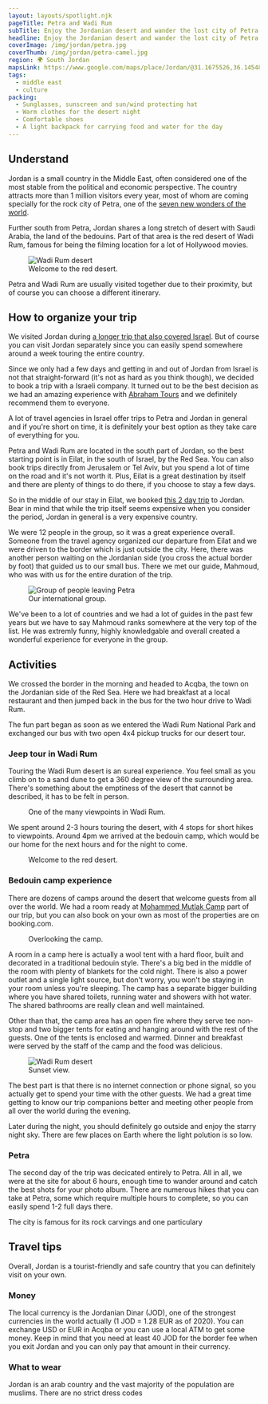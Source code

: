 ```yaml
---
layout: layouts/spotlight.njk
pageTitle: Petra and Wadi Rum
subTitle: Enjoy the Jordanian desert and wander the lost city of Petra
headline: Enjoy the Jordanian desert and wander the lost city of Petra
coverImage: /img/jordan/petra.jpg
coverThumb: /img/jordan/petra-camel.jpg
region: 🌍 South Jordan
mapsLink: https://www.google.com/maps/place/Jordan/@31.1675526,36.1454843,7.94z/data=!4m5!3m4!1s0x15006f476664de99:0x8d285b0751264e99!8m2!3d30.585164!4d36.238414
tags:
  - middle east
  - culture
packing:
  - Sunglasses, sunscreen and sun/wind protecting hat
  - Warm clothes for the desert night
  - Comfortable shoes
  - A light backpack for carrying food and water for the day
---
```


## Understand

Jordan is a small country in the Middle East, often considered one of the most stable from the political and economic perspective. The country attracts more than 1 million visitors every year, most of whom are coming specially for the rock city of Petra, one of the [seven new wonders of the world](https://en.wikipedia.org/wiki/New7Wonders_of_the_World).

Further south from Petra, Jordan shares a long stretch of desert with Saudi Arabia, the land of the bedouins. Part of that area is the red desert of Wadi Rum, famous for being the filming location for a lot of Hollywood movies.

<figure>
  <img src="/img/jordan/wadi-rum.jpg" alt="Wadi Rum desert">
  <figcaption>Welcome to the red desert.</figcaption>
</figure>

Petra and Wadi Rum are usually visited together due to their proximity, but of course you can choose a different itinerary.

## How to organize your trip

We visited Jordan during [a longer trip that also covered Israel](/travel/a-taste-of-the-middle-east/). But of course you can visit Jordan separately since you can easily spend somewhere around a week touring the entire country.

Since we only had a few days and getting in and out of Jordan from Israel is not that straight-forward (it's not as hard as you think though), we decided to book a trip with a Israeli company. It turned out to be the best decision as we had an amazing experience with [Abraham Tours](https://www.abrahamtours.com/) and we definitely recommend them to everyone.

A lot of travel agencies in Israel offer trips to Petra and Jordan in general and if you're short on time, it is definitely your best option as they take care of everything for you.

Petra and Wadi Rum are located in the south part of Jordan, so the best starting point is in Eilat, in the south of Israel, by the Red Sea. You can also book trips directly from Jerusalem or Tel Aviv, but you spend a lot of time on the road and it's not worth it. Plus, Eilat is a great destination by itself and there are plenty of things to do there, if you choose to stay a few days.

So in the middle of our stay in Eilat, we booked [this 2 day trip](https://www.abrahamtours.com/tours/petra-and-wadi-rum-2-day-from-eilat/) to Jordan. Bear in mind that while the trip itself seems expensive when you consider the period, Jordan in general is a very expensive country.

We were 12 people in the group, so it was a great experience overall. Someone from the travel agency organized our departure from Eilat and we were driven to the border which is just outside the city. Here, there was another person waiting on the Jordanian side (you cross the actual border by foot) that guided us to our small bus. There we met our guide, Mahmoud, who was with us for the entire duration of the trip.

<figure>
  <img src="/img/jordan/group-at-petra.jpeg" alt="Group of people leaving Petra">
  <figcaption>Our international group.</figcaption>
</figure>

We've been to a lot of countries and we had a lot of guides in the past few years but we have to say Mahmoud ranks somewhere at the very top of the list. He was extremly funny, highly knowledgable and overall created a wonderful experience for everyone in the group.

## Activities

We crossed the border in the morning and headed to Acqba, the town on the Jordanian side of the Red Sea. Here we had breakfast at a local restaurant and then jumped back in the bus for the two hour drive to Wadi Rum.

The fun part began as soon as we entered the Wadi Rum National Park and exchanged our bus with two open 4x4 pickup trucks for our desert tour.

### Jeep tour in Wadi Rum

Touring the Wadi Rum desert is an sureal experience. You feel small as you climb on to a sand dune to get a 360 degree view of the surrounding area. There's something about the emptiness of the desert that cannot be described, it has to be felt in person.

<figure>
  <img src="/img/jordan/wadi-rum.jpg" alt="">
  <figcaption>One of the many viewpoints in Wadi Rum.</figcaption>
</figure>

We spent around 2-3 hours touring the desert, with 4 stops for short hikes to viewpoints. Around 4pm we arrived at the bedouin camp, which would be our home for the next hours and for the night to come.

<figure>
  <img src="/img/jordan/wadi-rum-2.jpg" alt="">
  <figcaption>Welcome to the red desert.</figcaption>
</figure>

### Bedouin camp experience

There are dozens of camps around the desert that welcome guests from all over the world. We had a room ready at [Mohammed Mutlak Camp](http://www.booking.com/Share-5V1h7N) part of our trip, but you can also book on your own as most of the properties are on booking.com.

<figure>
  <img src="/img/jordan/wadi-rum-2.jpg" alt="">
  <figcaption>Overlooking the camp.</figcaption>
</figure>

A room in a camp here is actually a wool tent with a hard floor, built and decorated in a traditional bedouin style. There's a big bed in the middle of the room with plenty of blankets for the cold night. There is also a power outlet and a single light source, but don't worry, you won't be staying in your room unless you're sleeping. The camp has a separate bigger building where you have shared toilets, running water and showers with hot water. The shared bathrooms are really clean and well maintained.

Other than that, the camp area has an open fire where they serve tee non-stop and two bigger tents for eating and hanging around with the rest of the guests. One of the tents is enclosed and warmed. Dinner and breakfast were served by the staff of the camp and the food was delicious.

<figure>
  <img src="/img/jordan/wadi-rum-2.jpg" alt="Wadi Rum desert">
  <figcaption>Sunset view.</figcaption>
</figure>

The best part is that there is no internet connection or phone signal, so you actually get to spend your time with the other guests. We had a great time getting to know our trip companions better and meeting other people from all over the world during the evening.

Later during the night, you should definitely go outside and enjoy the starry night sky. There are few places on Earth where the light polution is so low.

### Petra

The second day of the trip was decicated entirely to Petra. All in all, we were at the site for about 6 hours, enough time to wander around and catch the best shots for your photo album. There are numerous hikes that you can take at Petra, some which require multiple hours to complete, so you can easily spend 1-2 full days there.

The city is famous for its rock carvings and one particulary

## Travel tips

Overall, Jordan is a tourist-friendly and safe country that you can definitely visit on your own.

### Money

The local currency is the Jordanian Dinar (JOD), one of the strongest currencies in the world actually (1 JOD = 1.28 EUR as of 2020). You can exchange USD or EUR in Acqba or you can use a local ATM to get some money. Keep in mind that you need at least 40 JOD for the border fee when you exit Jordan and you can only pay that amount in their currency.

### What to wear

Jordan is an arab country and the vast majority of the population are muslims. There are no strict dress codes
